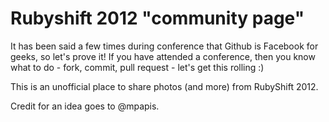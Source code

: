 Rubyshift 2012 "community page"
=========

It has been said a few times during conference that Github is Facebook for geeks, so let's prove it!
If you have attended a conference, then you know what to do - fork, commit, pull request - let's get this rolling :)

This is an unofficial place to share photos (and more) from RubyShift 2012. 

Credit for an idea goes to @mpapis.
